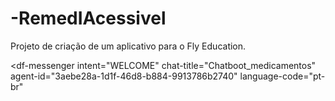 # -RemedIAcessivel
Projeto de criação de um aplicativo para o Fly Education.


<script src="https://www.gstatic.com/dialogflow-console/fast/messenger/bootstrap.js?v=1"></script>
<df-messenger
  intent="WELCOME"
  chat-title="Chatboot_medicamentos"
  agent-id="3aebe28a-1d1f-46d8-b884-9913786b2740"
  language-code="pt-br"
></df-messenger>
